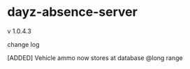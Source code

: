 dayz-absence-server
===================
v 1.0.4.3

change log

[ADDED] Vehicle ammo now stores at database @long range
